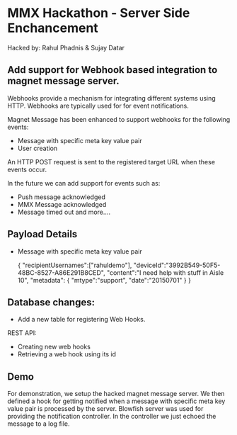 MMX Hackathon - Server Side Enchancement
========================================
Hacked by: Rahul Phadnis & Sujay Datar

Add support for Webhook based integration to magnet message server.
-------------------------------------------------------------------

Webhooks provide a mechanism for integrating different systems using HTTP. Webhooks are typically used for
for event notifications.

Magnet Message has been enhanced to support webhooks for the following events:

- Message with specific meta key value pair
- User creation

An HTTP POST request is sent to the registered target URL when these events occur.

In the future we can add support for events such as:
- Push message acknowledged
- MMX Message acknowledged
- Message timed out
and more....

## Payload Details
* Message with specific meta key value pair
        
    {
        "recipientUsernames":["rahuldemo"],
        "deviceId":"3992B549-50F5-48BC-8527-A86E291B8CED",
        "content":"I need help with stuff in Aisle 10",
        "metadata":
            {   "mtype":"support",
                "date":"20150701"
            }
    }
    

## Database changes:

- Add a new table for registering Web Hooks.

REST API:

- Creating new web hooks
- Retrieving a web hook using its id

## Demo
For demonstration, we setup the hacked magnet message server. We then defined a hook for getting notified when a message with specific meta key value pair is 
processed by the server. Blowfish server was used for providing the notification controller. In the controller we just echoed the message to a log file.



